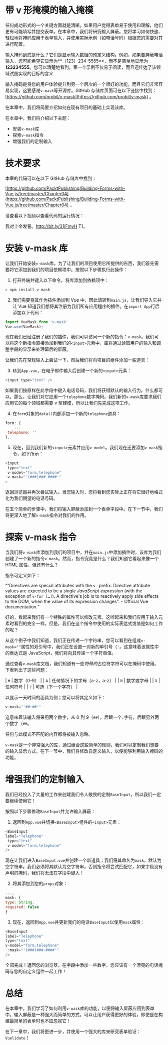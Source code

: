 # 带 v 形掩模的输入掩模

任何成功形式的一个关键方面就是清晰。如果用户觉得表单易于使用和理解，他们更有可能填写并提交表单。在本章中，我们将研究输入屏蔽。您将学习如何快速、轻松地将掩码应用于表单输入，并使用实际示例（如电话号码）根据您的需要对其进行配置。

输入掩码到底是什么？它们是显示输入数据的预定义结构。例如，如果要屏蔽电话输入，您可能希望它显示为**（123）234-5555**，而不是简单地显示为**123234555**。您可以清楚地看到，第一个示例不仅易于阅读，而且还传达了该领域试图实现的目标的含义

输入掩码是将您的用户体验提升到另一个层次的一个很好的功能，而且它们非常容易实现，这要感谢`v-mask`等开源库。GitHub 存储库页面可在以下链接中找到：[https://github.com/probil/v-mask](https://github.com/probil/v-mask) 。

在本章中，我们将简要介绍如何在现有项目的基础上实现该库。

在本章中，我们将介绍以下主题：

*   安装`v-mask`库
*   探索`v-mask`指令
*   增强我们的定制输入

# 技术要求

本章的代码可以在以下 GitHub 存储库中找到：

[https://github.com/PacktPublishing/Building-Forms-with-Vue.js/tree/master/Chapter04](https://github.com/PacktPublishing/Building-Forms-with-Vue.js/tree/master/Chapter04) 。

请查看以下视频以查看代码的运行情况：

我对上帝发誓。http://bit.ly/31jFmyH T1。

# 安装 v-mask 库

让我们开始安装`v-mask`库。为了让我们的项目使用它所提供的东西，我们首先需要将它添加到我们的项目依赖项中。按照以下步骤执行此操作：

1.  打开终端并键入以下命令，将库添加到依赖项中：

```js
> npm install v-mask
```

2.  我们需要将其作为插件添加到 Vue 中，因此请转到`main.js`，让我们导入它并让 Vue 知道我们想将其注册为我们所有应用程序的插件。在`import App`行后添加以下代码：

```js
import VueMask from 'v-mask'
Vue.use(VueMask);
```

现在我们已经注册了我们的插件，我们可以访问一个新的指令：`v-mask`。我们可以将这个新指令直接添加到我们的`<input>`元素中，库将通过读取用户的输入和调整字段的显示来处理幕后的屏蔽。

让我们先在常规输入上尝试一下，然后我们将向项目的组件添加一些道具：

3.  转到`App.vue`，在电子邮件输入后创建一个新的`<input>`元素：

```js
<input type="text" />
```

如果我们按原样在此字段中键入电话号码，我们将获得默认的输入行为。什么都可以。那么，让我们对它应用一个`telephone`数字掩码。我们新的`v-mask`库要求我们应用它的每个领域都需要 v 型建模，所以让我们先完成这项工作。

4.  在`form`对象的`data()`内部添加一个新的`telephone`道具：

```js
form: {
    ...
 telephone: ''
},
```

5.  现在，回到我们新的`<input>`元素并应用`v-model`。我们现在还要添加`v-mask`指令，如下所示：

```js
<input 
 type="text"
 v-model="form.telephone"
 v-mask="'(###)###-####'"
>
```

返回浏览器并再次尝试输入。当您输入时，您将看到您实际上正在将它很好地格式化为我们期望的电话号码。

在五个简单的步骤中，我们将输入屏蔽添加到一个表单字段中。在下一节中，我们将更深入地了解`v-mask`指令对我们的作用。

# 探索 v-mask 指令

当我们将`v-mask`库添加到我们的项目中，并在`main.js`中添加插件时，该库为我们创建了一个新的指令`v-mask`。然而，指令究竟是什么？我们知道它看起来像一个 HTML 属性，但还有什么？

指令可定义如下：

<q>"Directives are special attributes with the `v-` prefix. Directive attribute values are expected to be a *single JavaScript expression* (with the exception of `v-for […]`). A directive's job is to reactively apply side effects to the DOM, when the value of its expression changes". - Official Vue documentation.</q>

好的，看起来我们有一个特殊的属性可以修改元素。这听起来和我们应用于输入元素时看到的完全一样。但是，我们在这个指令中使用的实际表达式或值是如何工作的呢？

从这个例子中我们知道，我们正在传递一个字符串，您可以看到在组成`v-mask=""`属性的双引号中，我们正在设置一对新的单引号（`'`。这意味着该属性中的表达式是 JavaScript，我们将向其传递一个字符串值。

通过查看`v-mask`库文档，我们知道有一些*特殊的*占位符字符可以在掩码中使用。下表列出了这些问题：

| `#` | 数字（0-9） |
| `A` | 任何情况下的字母（a-z，a-z） |
| `N` | 数字或字母 |
| `X` | 任何符号 |
| `?` | 可选（下一个字符） |

以显示一天时间的面具为例；您可以将其定义如下：

```js
v-mask="'##:##'"
```

这意味着该输入将采用两个数字，从 0 到 9（`##`），后跟一个`:`字符，后跟另外两个数字（`##`。

任何与此模式不匹配的内容都将被输入忽略。

`v-mask`是一个非常强大的库，通过组合这些简单的规则，我们可以定制我们想要的输入显示方式。在下一节中，我们将修改自定义输入，以便能够利用输入掩码的功能。

# 增强我们的定制输入

我们已经投入了大量的工作来创建我们令人敬畏的定制`BaseInput`，所以我们一定要继续使用它！ 

按照以下步骤修改`BaseInput`并允许输入屏蔽：

1.  返回到`App.vue`并切换`<BaseInput>`组件的`<input>`元素：

```js
<BaseInput 
label="Telephone"
 type="text"
 v-model="form.telephone"
/>
```

现在让我们进入`BaseInput.vue`并创建一个新道具；我们将其命名为`mask`，默认为空字符串。我们必须将其默认为空字符串，否则指令将尝试匹配它，如果字段没有声明的掩码，我们将无法在字段中键入！

2.  将其添加到您的`props`对象：

```js
...,
mask: {
type: String,
required: false
}
```

3.  现在，返回到`App.vue`并更新我们的电话`BaseInput`以使用`mask`属性：

```js
<BaseInput 
label="Telephone"
type="text" 
v-model="form.telephone"
 :mask="'(###)###-####'"
/>
```

全部完成！返回您的浏览器，在字段中添加一些数字，您应该有一个漂亮的电话掩码与您的自定义组件一起工作！

# 总结

在本章中，我们学习了如何利用`v-mask`库的功能，以便将输入屏蔽应用到表单中。输入屏蔽是一种强大而简单的方式，可以让用户获得更好的体验，即使是在构建最简单的表单时也不应忽视它！

在下一章中，我们将更进一步，并使用一个强大的库来研究表单验证：`Vuelidate`！